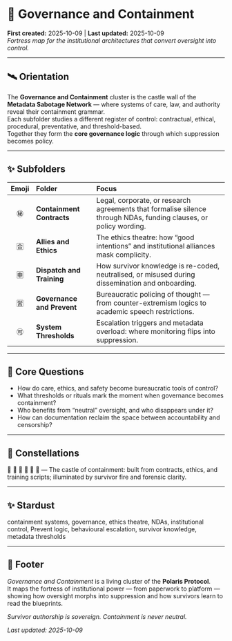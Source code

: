 # 🏯 Governance and Containment  
**First created:** 2025-10-09 | **Last updated:** 2025-10-09  
*Fortress map for the institutional architectures that convert oversight into control.*

---

## 🛰️ Orientation  

The **Governance and Containment** cluster is the castle wall of the **Metadata Sabotage Network** — where systems of care, law, and authority reveal their containment grammar.  
Each subfolder studies a different register of control: contractual, ethical, procedural, preventative, and threshold-based.  
Together they form the **core governance logic** through which suppression becomes policy.

---

## ✨ Subfolders  

| Emoji | Folder | Focus |
|:--:|:--|:--|
| ㊙ | **Containment Contracts** | Legal, corporate, or research agreements that formalise silence through NDAs, funding clauses, or policy wording. |
| 🈴 | **Allies and Ethics** | The ethics theatre: how “good intentions” and institutional alliances mask complicity. |
| 🈸 | **Dispatch and Training** | How survivor knowledge is re-coded, neutralised, or misused during dissemination and onboarding. |
| 🈺 | **Governance and Prevent** | Bureaucratic policing of thought — from counter-extremism logics to academic speech restrictions. |
| 🉑 | **System Thresholds** | Escalation triggers and metadata overload: where monitoring flips into suppression. |

---

## 🪿 Core Questions  

- How do care, ethics, and safety become bureaucratic tools of control?  
- What thresholds or rituals mark the moment when governance becomes containment?  
- Who benefits from “neutral” oversight, and who disappears under it?  
- How can documentation reclaim the space between accountability and censorship?  

---

## 🌌 Constellations  

🏯 🧿 🧨 🔴 🧠 🔮 — The castle of containment: built from contracts, ethics, and training scripts; illuminated by survivor fire and forensic clarity.  

---

## ✨ Stardust  

containment systems, governance, ethics theatre, NDAs, institutional control, Prevent logic, behavioural escalation, survivor knowledge, metadata thresholds  

---

## 🏮 Footer  

*Governance and Containment* is a living cluster of the **Polaris Protocol**.  
It maps the fortress of institutional power — from paperwork to platform — showing how oversight morphs into suppression and how survivors learn to read the blueprints.  

*Survivor authorship is sovereign. Containment is never neutral.*  

_Last updated: 2025-10-09_
